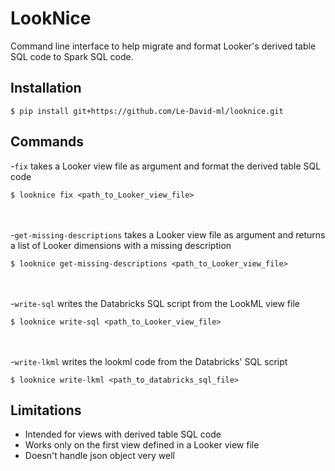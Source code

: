# LookNice
Command line interface to help migrate and format Looker's derived table SQL code to Spark SQL code.
 
## Installation
```$ pip install git+https://github.com/Le-David-ml/looknice.git```

## Commands
-`fix` takes a Looker view file as argument and format the derived table SQL code
```
$ looknice fix <path_to_Looker_view_file>
```
\
\
-`get-missing-descriptions` takes a Looker view file as argument and returns a list of Looker dimensions with a missing description
```
$ looknice get-missing-descriptions <path_to_Looker_view_file>
```
\
\
-`write-sql` writes the Databricks SQL script from the LookML view file
```
$ looknice write-sql <path_to_Looker_view_file>
```
\
\
-`write-lkml` writes the lookml code from the Databricks' SQL script
```
$ looknice write-lkml <path_to_databricks_sql_file>
```

## Limitations
* Intended for views with derived table SQL code
* Works only on the first view defined in a Looker view file
* Doesn't handle json object very well




